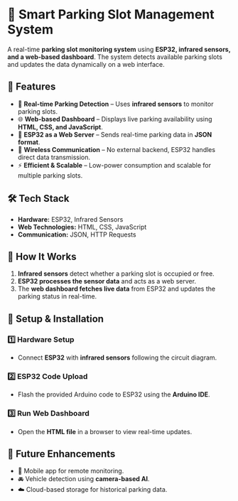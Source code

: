 # 🚗 Smart Parking Slot Management System  

A real-time **parking slot monitoring system** using **ESP32, infrared sensors, and a web-based dashboard**. The system detects available parking slots and updates the data dynamically on a web interface.  

## 📌 Features  
- 🚦 **Real-time Parking Detection** – Uses **infrared sensors** to monitor parking slots.  
- 🌐 **Web-based Dashboard** – Displays live parking availability using **HTML, CSS, and JavaScript**.  
- 🔄 **ESP32 as a Web Server** – Sends real-time parking data in **JSON format**.  
- 📡 **Wireless Communication** – No external backend, ESP32 handles direct data transmission.  
- ⚡ **Efficient & Scalable** – Low-power consumption and scalable for multiple parking slots.  

## 🛠️ Tech Stack  
- **Hardware:** ESP32, Infrared Sensors  
- **Web Technologies:** HTML, CSS, JavaScript  
- **Communication:** JSON, HTTP Requests  

## 🚀 How It Works  
1. **Infrared sensors** detect whether a parking slot is occupied or free.  
2. **ESP32 processes the sensor data** and acts as a web server.  
3. The **web dashboard fetches live data** from ESP32 and updates the parking status in real-time.  
 
## 🔧 Setup & Installation  
### 1️⃣ Hardware Setup  
- Connect **ESP32** with **infrared sensors** following the circuit diagram.  

### 2️⃣ ESP32 Code Upload  
- Flash the provided Arduino code to ESP32 using the **Arduino IDE**.  

### 3️⃣ Run Web Dashboard  
- Open the **HTML file** in a browser to view real-time updates.  

## 📜 Future Enhancements  
- 📲 Mobile app for remote monitoring.  
- 🚘 Vehicle detection using **camera-based AI**.  
- ☁️ Cloud-based storage for historical parking data.  

